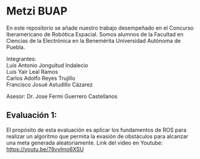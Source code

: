 # Metzi BUAP
En este repositorio se añade nuestro trabajo desempeñado en el Concurso Iberamericano de Robótica Espacial. Somos alumnos de la Facultad en Ciencias de la Electrónica en la Benemérita Universidad Autónoma de Puebla.

Integrantes: <br>
Luis Antonio Jonguitud Indalecio <br>
Luis Yair Leal Ramos <br>
Carlos Adolfo Reyes Trujillo <br>
Francisco Josué Astudillo Cázarez <br>

Asesor:
Dr. Jose Fermi Guerrero Castellanos

## Evaluación 1:
El propósito de esta evaluación es aplicar los fundamentos de ROS para realizar un algoritmo que permita la evasión de obstáculos para alcanzar una meta generada aleatoriamente.
Link del video en Youtube:
https://youtu.be/78vylmo6XSU

